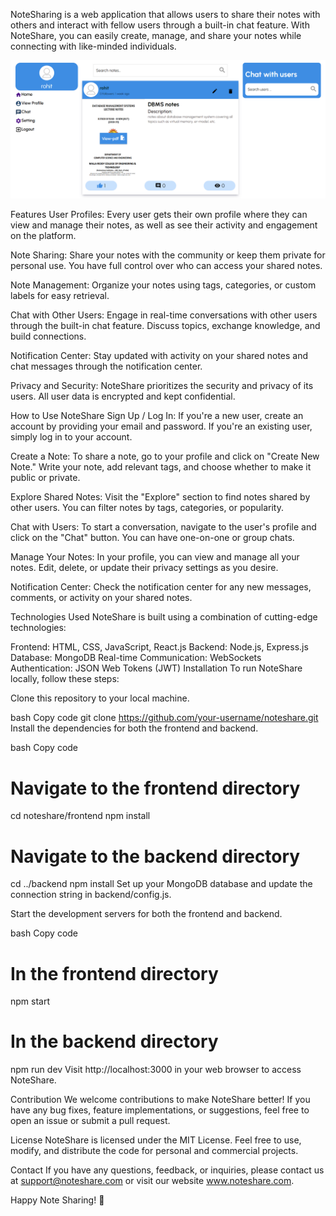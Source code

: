NoteSharing is a web application that allows users to share their notes with others and interact with fellow users through a built-in chat feature. With NoteShare, you can easily create, manage, and share your notes while connecting with like-minded individuals.

![Screenshot](frontend/public/image/home.png)

Features
User Profiles: Every user gets their own profile where they can view and manage their notes, as well as see their activity and engagement on the platform.

Note Sharing: Share your notes with the community or keep them private for personal use. You have full control over who can access your shared notes.

Note Management: Organize your notes using tags, categories, or custom labels for easy retrieval.

Chat with Other Users: Engage in real-time conversations with other users through the built-in chat feature. Discuss topics, exchange knowledge, and build connections.

Notification Center: Stay updated with activity on your shared notes and chat messages through the notification center.

Privacy and Security: NoteShare prioritizes the security and privacy of its users. All user data is encrypted and kept confidential.

How to Use NoteShare
Sign Up / Log In: If you're a new user, create an account by providing your email and password. If you're an existing user, simply log in to your account.

Create a Note: To share a note, go to your profile and click on "Create New Note." Write your note, add relevant tags, and choose whether to make it public or private.

Explore Shared Notes: Visit the "Explore" section to find notes shared by other users. You can filter notes by tags, categories, or popularity.

Chat with Users: To start a conversation, navigate to the user's profile and click on the "Chat" button. You can have one-on-one or group chats.

Manage Your Notes: In your profile, you can view and manage all your notes. Edit, delete, or update their privacy settings as you desire.

Notification Center: Check the notification center for any new messages, comments, or activity on your shared notes.

Technologies Used
NoteShare is built using a combination of cutting-edge technologies:

Frontend: HTML, CSS, JavaScript, React.js
Backend: Node.js, Express.js
Database: MongoDB
Real-time Communication: WebSockets
Authentication: JSON Web Tokens (JWT)
Installation
To run NoteShare locally, follow these steps:

Clone this repository to your local machine.

bash
Copy code
git clone https://github.com/your-username/noteshare.git
Install the dependencies for both the frontend and backend.

bash
Copy code
# Navigate to the frontend directory
cd noteshare/frontend
npm install

# Navigate to the backend directory
cd ../backend
npm install
Set up your MongoDB database and update the connection string in backend/config.js.

Start the development servers for both the frontend and backend.

bash
Copy code
# In the frontend directory
npm start

# In the backend directory
npm run dev
Visit http://localhost:3000 in your web browser to access NoteShare.

Contribution
We welcome contributions to make NoteShare better! If you have any bug fixes, feature implementations, or suggestions, feel free to open an issue or submit a pull request.

License
NoteShare is licensed under the MIT License. Feel free to use, modify, and distribute the code for personal and commercial projects.

Contact
If you have any questions, feedback, or inquiries, please contact us at support@noteshare.com or visit our website www.noteshare.com.

Happy Note Sharing! 📝
